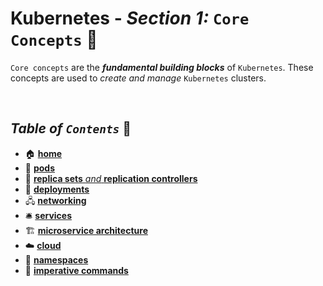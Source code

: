 # **Kubernetes** - ***Section 1:*** `Core Concepts` 🧠

`Core concepts` are the ***fundamental building blocks*** of `Kubernetes`. These concepts are used to *create and manage* `Kubernetes` clusters.

<br />

## ***Table*** *of* ***`Contents`*** 📜

* 🏠 [**home**](https://github.com/aguerrero232/kubernetes-zero-to-pro) 
* 🐋 [**pods**](01-pods/)
* 👯 [**replica sets** *and* **replication controllers**](02-replica-sets/)
* 🚀 [**deployments**](03-deployments/)
* 🖧 [**networking**](04-networking/)
* 🛎️ [**services**](05-services/)
* 🏗️ [**microservice architecture**](06-microservices-architecture/)
* ☁️ [**cloud**](07-kubernetes-on-cloud/)
* 📛 [**namespaces**](08-namespaces/)
* 🧙 [**imperative commands**](09-imperative-commands/)
